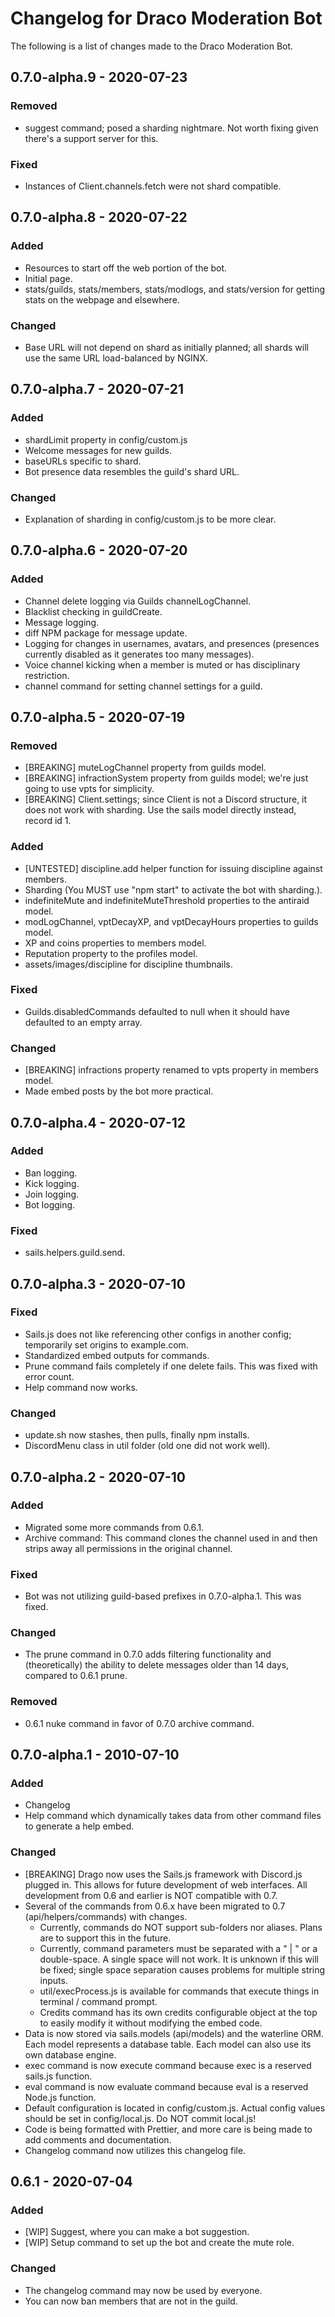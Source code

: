 # Changelog for Draco Moderation Bot
 
The following is a list of changes made to the Draco Moderation Bot.

## 0.7.0-alpha.9 - 2020-07-23

### Removed
* suggest command; posed a sharding nightmare. Not worth fixing given there's a support server for this.

### Fixed
* Instances of Client.channels.fetch were not shard compatible.

## 0.7.0-alpha.8 - 2020-07-22

### Added
* Resources to start off the web portion of the bot.
* Initial page.
* stats/guilds, stats/members, stats/modlogs, and stats/version for getting stats on the webpage and elsewhere.

### Changed
* Base URL will not depend on shard as initially planned; all shards will use the same URL load-balanced by NGINX.

## 0.7.0-alpha.7 - 2020-07-21

### Added
* shardLimit property in config/custom.js
* Welcome messages for new guilds.
* baseURLs specific to shard.
* Bot presence data resembles the guild's shard URL.

### Changed
* Explanation of sharding in config/custom.js to be more clear.

## 0.7.0-alpha.6 - 2020-07-20

### Added
* Channel delete logging via Guilds channelLogChannel.
* Blacklist checking in guildCreate.
* Message logging.
* diff NPM package for message update.
* Logging for changes in usernames, avatars, and presences (presences currently disabled as it generates too many messages).
* Voice channel kicking when a member is muted or has disciplinary restriction.
* channel command for setting channel settings for a guild.

## 0.7.0-alpha.5 - 2020-07-19

### Removed
* [BREAKING] muteLogChannel property from guilds model.
* [BREAKING] infractionSystem property from guilds model; we're just going to use vpts for simplicity.
* [BREAKING] Client.settings; since Client is not a Discord structure, it does not work with sharding. Use the sails model directly instead, record id 1.

### Added
* [UNTESTED] discipline.add helper function for issuing discipline against members.
* Sharding (You MUST use "npm start" to activate the bot with sharding.).
* indefiniteMute and indefiniteMuteThreshold properties to the antiraid model.
* modLogChannel, vptDecayXP, and vptDecayHours properties to guilds model.
* XP and coins properties to members model.
* Reputation property to the profiles model.
* assets/images/discipline for discipline thumbnails.

### Fixed
* Guilds.disabledCommands defaulted to null when it should have defaulted to an empty array.

### Changed
* [BREAKING] infractions property renamed to vpts property in members model.
* Made embed posts by the bot more practical.

## 0.7.0-alpha.4 - 2020-07-12

### Added
* Ban logging.
* Kick logging.
* Join logging.
* Bot logging.

### Fixed
* sails.helpers.guild.send.

## 0.7.0-alpha.3 - 2020-07-10

### Fixed
* Sails.js does not like referencing other configs in another config; temporarily set origins to example.com.
* Standardized embed outputs for commands.
* Prune command fails completely if one delete fails. This was fixed with error count.
* Help command now works.

### Changed
* update.sh now stashes, then pulls, finally npm installs.
* DiscordMenu class in util folder (old one did not work well).

## 0.7.0-alpha.2 - 2020-07-10

### Added
* Migrated some more commands from 0.6.1.
* Archive command: This command clones the channel used in and then strips away all permissions in the original channel.

### Fixed
* Bot was not utilizing guild-based prefixes in 0.7.0-alpha.1. This was fixed.

### Changed
* The prune command in 0.7.0 adds filtering functionality and (theoretically) the ability to delete messages older than 14 days, compared to 0.6.1 prune.

### Removed
* 0.6.1 nuke command in favor of 0.7.0 archive command.
 
## 0.7.0-alpha.1 - 2010-07-10

### Added
* Changelog
* Help command which dynamically takes data from other command files to generate a help embed.

### Changed
* [BREAKING] Drago now uses the Sails.js framework with Discord.js plugged in. This allows for future development of web interfaces. All development from 0.6 and earlier is NOT compatible with 0.7.
* Several of the commands from 0.6.x have been migrated to 0.7 (api/helpers/commands) with changes.
    - Currently, commands do NOT support sub-folders nor aliases. Plans are to support this in the future.
    - Currently, command parameters must be separated with a " | " or a double-space. A single space will not work. It is unknown if this will be fixed; single space separation causes problems for multiple string inputs.
    - util/execProcess.js is available for commands that execute things in terminal / command prompt.
    - Credits command has its own credits configurable object at the top to easily modify it without modifying the embed code.
* Data is now stored via sails.models (api/models) and the waterline ORM. Each model represents a database table. Each model can also use its own database engine.
* exec command is now execute command because exec is a reserved sails.js function.
* eval command is now evaluate command because eval is a reserved Node.js function.
* Default configuration is located in config/custom.js. Actual config values should be set in config/local.js. Do NOT commit local.js!
* Code is being formatted with Prettier, and more care is being made to add comments and documentation.
* Changelog command now utilizes this changelog file.

## 0.6.1 - 2020-07-04

### Added
* [WIP] Suggest, where you can make a bot suggestion.
* [WIP] Setup command to set up the bot and create the mute role.

### Changed
* The changelog command may now be used by everyone.
* You can now ban members that are not in the guild.